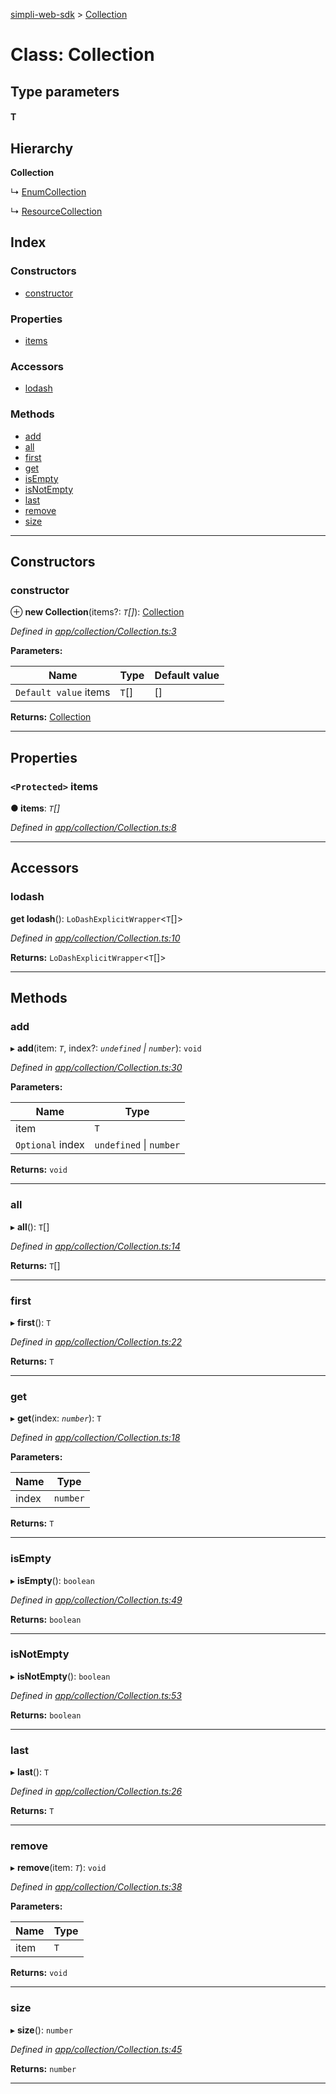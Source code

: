 [simpli-web-sdk](../README.md) > [Collection](../classes/collection.md)

# Class: Collection

## Type parameters
#### T 
## Hierarchy

**Collection**

↳  [EnumCollection](enumcollection.md)

↳  [ResourceCollection](resourcecollection.md)

## Index

### Constructors

* [constructor](collection.md#constructor)

### Properties

* [items](collection.md#items)

### Accessors

* [lodash](collection.md#lodash)

### Methods

* [add](collection.md#add)
* [all](collection.md#all)
* [first](collection.md#first)
* [get](collection.md#get)
* [isEmpty](collection.md#isempty)
* [isNotEmpty](collection.md#isnotempty)
* [last](collection.md#last)
* [remove](collection.md#remove)
* [size](collection.md#size)

---

## Constructors

<a id="constructor"></a>

###  constructor

⊕ **new Collection**(items?: *`T`[]*): [Collection](collection.md)

*Defined in [app/collection/Collection.ts:3](https://github.com/simplitech/simpli-web-sdk/blob/77f6425/src/app/collection/Collection.ts#L3)*

**Parameters:**

| Name | Type | Default value |
| ------ | ------ | ------ |
| `Default value` items | `T`[] |  [] |

**Returns:** [Collection](collection.md)

___

## Properties

<a id="items"></a>

### `<Protected>` items

**● items**: *`T`[]*

*Defined in [app/collection/Collection.ts:8](https://github.com/simplitech/simpli-web-sdk/blob/77f6425/src/app/collection/Collection.ts#L8)*

___

## Accessors

<a id="lodash"></a>

###  lodash

**get lodash**(): `LoDashExplicitWrapper`<`T`[]>

*Defined in [app/collection/Collection.ts:10](https://github.com/simplitech/simpli-web-sdk/blob/77f6425/src/app/collection/Collection.ts#L10)*

**Returns:** `LoDashExplicitWrapper`<`T`[]>

___

## Methods

<a id="add"></a>

###  add

▸ **add**(item: *`T`*, index?: *`undefined` \| `number`*): `void`

*Defined in [app/collection/Collection.ts:30](https://github.com/simplitech/simpli-web-sdk/blob/77f6425/src/app/collection/Collection.ts#L30)*

**Parameters:**

| Name | Type |
| ------ | ------ |
| item | `T` |
| `Optional` index | `undefined` \| `number` |

**Returns:** `void`

___
<a id="all"></a>

###  all

▸ **all**(): `T`[]

*Defined in [app/collection/Collection.ts:14](https://github.com/simplitech/simpli-web-sdk/blob/77f6425/src/app/collection/Collection.ts#L14)*

**Returns:** `T`[]

___
<a id="first"></a>

###  first

▸ **first**(): `T`

*Defined in [app/collection/Collection.ts:22](https://github.com/simplitech/simpli-web-sdk/blob/77f6425/src/app/collection/Collection.ts#L22)*

**Returns:** `T`

___
<a id="get"></a>

###  get

▸ **get**(index: *`number`*): `T`

*Defined in [app/collection/Collection.ts:18](https://github.com/simplitech/simpli-web-sdk/blob/77f6425/src/app/collection/Collection.ts#L18)*

**Parameters:**

| Name | Type |
| ------ | ------ |
| index | `number` |

**Returns:** `T`

___
<a id="isempty"></a>

###  isEmpty

▸ **isEmpty**(): `boolean`

*Defined in [app/collection/Collection.ts:49](https://github.com/simplitech/simpli-web-sdk/blob/77f6425/src/app/collection/Collection.ts#L49)*

**Returns:** `boolean`

___
<a id="isnotempty"></a>

###  isNotEmpty

▸ **isNotEmpty**(): `boolean`

*Defined in [app/collection/Collection.ts:53](https://github.com/simplitech/simpli-web-sdk/blob/77f6425/src/app/collection/Collection.ts#L53)*

**Returns:** `boolean`

___
<a id="last"></a>

###  last

▸ **last**(): `T`

*Defined in [app/collection/Collection.ts:26](https://github.com/simplitech/simpli-web-sdk/blob/77f6425/src/app/collection/Collection.ts#L26)*

**Returns:** `T`

___
<a id="remove"></a>

###  remove

▸ **remove**(item: *`T`*): `void`

*Defined in [app/collection/Collection.ts:38](https://github.com/simplitech/simpli-web-sdk/blob/77f6425/src/app/collection/Collection.ts#L38)*

**Parameters:**

| Name | Type |
| ------ | ------ |
| item | `T` |

**Returns:** `void`

___
<a id="size"></a>

###  size

▸ **size**(): `number`

*Defined in [app/collection/Collection.ts:45](https://github.com/simplitech/simpli-web-sdk/blob/77f6425/src/app/collection/Collection.ts#L45)*

**Returns:** `number`

___

